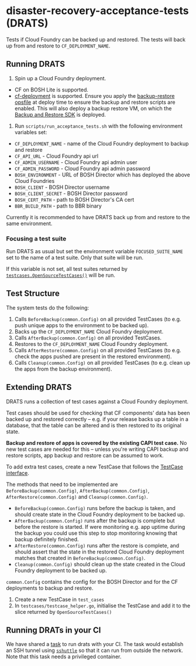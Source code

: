 # disaster-recovery-acceptance-tests (DRATS)

Tests if Cloud Foundry can be backed up and restored. The tests will back up from and restore to `CF_DEPLOYMENT_NAME`.

## Running DRATS

1. Spin up a Cloud Foundry deployment.
  * CF on BOSH Lite is supported.
  * [cf-deployment](https://github.com/cloudfoundry/cf-deployment) is supported. Ensure you apply the [backup-restore opsfile](https://github.com/cloudfoundry/cf-deployment/blob/master/operations/experimental/enable-backup-restore.yml) at deploy time to ensure the backup and restore scripts are enabled. This will also deploy a backup restore VM, on which the [Backup and Restore SDK](https://github.com/cloudfoundry-incubator/backup-and-restore-sdk-release) is deployed.
1. Run `scripts/run_acceptance_tests.sh` with the following environment variables set:
  * `CF_DEPLOYMENT_NAME` - name of the Cloud Foundry deployment to backup and restore
  * `CF_API_URL` - Cloud Foundry api url
  * `CF_ADMIN_USERNAME` - Cloud Foundry api admin user
  * `CF_ADMIN_PASSWORD` - Cloud Foundry api admin password
  * `BOSH_ENVIRONMENT` - URL of BOSH Director which has deployed the above Cloud Foundries
  * `BOSH_CLIENT` - BOSH Director username
  * `BOSH_CLIENT_SECRET` - BOSH Director password
  * `BOSH_CERT_PATH` - path to BOSH Director's CA cert
  * `BBR_BUILD_PATH` - path to BBR binary

Currently it is recommended to have DRATS back up from and restore to the same environment.

### Focusing a test suite

Run DRATS as usual but set the environment variable `FOCUSED_SUITE_NAME` set to the name of a test suite. Only that suite will be run.

If this variable is not set, all test suites returned by [`testcases.OpenSourceTestCases()`](https://github.com/cloudfoundry-incubator/disaster-recovery-acceptance-tests/blob/master/testcases/testcase_helper.go#L9) will be run.

## Test Structure

The system tests do the following:

1. Calls `BeforeBackup(common.Config)` on all provided TestCases (to e.g. push unique apps to the environment to be backed up).
1. Backs up the `CF_DEPLOYMENT_NAME` Cloud Foundry deployment.
1. Calls `AfterBackup(common.Config)` on all provided TestCases.
1. Restores to the `CF_DEPLOYMENT_NAME` Cloud Foundry deployment.
1. Calls `AfterRestore(common.Config)` on all provided TestCases (to e.g. check the apps pushed are present in the restored environment).
1. Calls `Cleanup(common.Config)` on all provided TestCases (to e.g. clean up the apps from the backup environment).

## Extending DRATS

DRATS runs a collection of test cases against a Cloud Foundry deployment.

Test cases should be used for checking that CF components' data has been backed up and restored correctly – e.g. if your release backs up a table in a database, that the table can be altered and is then restored to its original state.

**Backup and restore of apps is covered by the existing CAPI test case.** No new test cases are needed for this – unless you're writing CAPI backup and restore scripts, app backup and restore can be assumed to work.

To add extra test cases, create a new TestCase that follows the [TestCase interface](https://github.com/cloudfoundry-incubator/disaster-recovery-acceptance-tests/blob/master/runner/testcase.go).

The methods that need to be implemented are `BeforeBackup(common.Config)`, `AfterBackup(common.Config)`, `AfterRestore(common.Config)` and `Cleanup(common.Config)`.

* `BeforeBackup(common.Config)` runs before the backup is taken, and should create state in the Cloud Foundry deployment to be backed up.
* `AfterBackup(common.Config)` runs after the backup is complete but before the restore is started. If were monitoring e.g. app uptime during the backup you could use this step to stop monitoring knowing that backup definitely finished.
* `AfterRestore(common.Config)` runs after the restore is complete, and should assert that the state in the restored Cloud Foundry deployment matches that created in `BeforeBackup(common.Config)`.
* `Cleanup(common.Config)` should clean up the state created in the Cloud Foundry deployment to be backed up.

`common.Config` contains the config for the BOSH Director and for the CF deployments to backup and restore.

1. Create a new TestCase in `test_cases`
1. In `testcases/testcase_helper.go`, initialise the TestCase and add it to the slice returned by `OpenSourceTestCases()`

## Running DRATs in your CI

We have shared a [task](https://github.com/cloudfoundry-incubator/disaster-recovery-acceptance-tests/tree/master/ci/drats) to run drats with your CI. The task would establish an SSH tunnel using [`sshuttle`](http://sshuttle.readthedocs.io) so that it can run from outside the network. Note that this task needs a privileged container.
